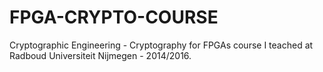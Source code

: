 # FPGA-CRYPTO-COURSE
Cryptographic Engineering - Cryptography for FPGAs course I teached at Radboud Universiteit Nijmegen - 2014/2016.
